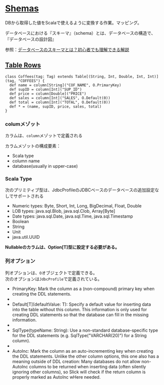 # [Shemas](https://scala-slick.org/doc/3.2.1/schemas.html#schemas)
DBから取得した値をScalaで使えるように変換する作業。マッピング。  

データベースにおける『スキーマ』（schema）とは、データベースの構造で、『データベースの設計図』   

参照：[データベースのスキーマとは？初心者でも理解できる解説](https://offers.jp/media/programming/a_786)   


## [Table Rows](https://scala-slick.org/doc/3.2.1/schemas.html#table-rows)
```
class Coffees(tag: Tag) extends Table[(String, Int, Double, Int, Int)](tag, "COFFEES") {
  def name = column[String]("COF_NAME", O.PrimaryKey)
  def supID = column[Int]("SUP_ID")
  def price = column[Double]("PRICE")
  def sales = column[Int]("SALES", O.Default(0))
  def total = column[Int]("TOTAL", O.Default(0))
  def * = (name, supID, price, sales, total)
}
```

### columメゾット
カラムは、`column`メゾットで定義される  

カラムメゾットの構成要素：  
- Scala type
- column name 
- database(usually in upper-case)

### Scala Type
次のプリミティブ型は、JdbcProfileのJDBCベースのデータベースの追加設定なしでサポートされる  

- Numeric types: Byte, Short, Int, Long, BigDecimal, Float, Double
- LOB types: java.sql.Blob, java.sql.Clob, Array[Byte]
- Date types: java.sql.Date, java.sql.Time, java.sql.Timestamp
- Boolean
- String
- Unit
- java.util.UUID

**Nullableのカラムは、Option[T]型に設定する必要がある。**  

### 列オプション
列オプションは、`O`オブジェクトで定義できる。  
次のオプションは`JdbcProfile`で定義されている。  

- PrimaryKey: Mark the column as a (non-compound) primary key when creating the DDL statements.
- 
- Default[T](defaultValue: T): Specify a default value for inserting data into the table without this column. This information is only used for creating DDL statements so that the database can fill in the missing information.
- 
- SqlType(typeName: String): Use a non-standard database-specific type for the DDL statements (e.g. SqlType("VARCHAR(20)") for a String column).
- 
- AutoInc: Mark the column as an auto-incrementing key when creating the DDL statements. Unlike the other column options, this one also has a meaning outside of DDL creation: Many databases do not allow non-AutoInc columns to be returned when inserting data (often silently ignoring other columns), so Slick will check if the return column is properly marked as AutoInc wHere needed.
